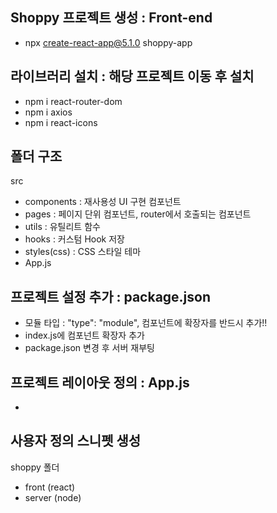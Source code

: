 ## Shoppy 프로젝트 생성 : Front-end
- npx create-react-app@5.1.0 shoppy-app

## 라이브러리 설치 : 해당 프로젝트 이동 후 설치
- npm i react-router-dom
- npm i axios
- npm i react-icons

## 폴더 구조
src
 - components : 재사용성 UI 구현 컴포넌트
 - pages : 페이지 단위 컴포넌트, router에서 호출되는 컴포넌트
 - utils : 유틸리트 함수
 - hooks : 커스텀 Hook 저장
 - styles(css) : CSS 스타일 테마
 - App.js

## 프로젝트 설정 추가 : package.json
- 모듈 타입 : "type": "module", 컴포넌트에 확장자를 반드시 추가!!
- index.js에 컴포넌트 확장자 추가
- package.json 변경 후 서버 재부팅

## 프로젝트 레이아웃 정의 : App.js
- 

## 사용자 정의 스니펫 생성


shoppy 폴더
- front (react)
- server (node)